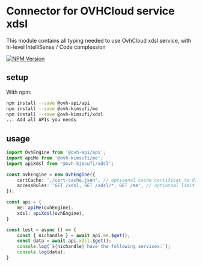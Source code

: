 # Connector for OVHCloud service xdsl

This module contains all typing needed to use OvhCloud xdsl service, with hi-level IntelliSense / Code complession

[![NPM Version](https://img.shields.io/npm/v/@ovh-kimsufi/xdsl.svg?style=flat)](https://www.npmjs.org/package/@ovh-kimsufi/xdsl)

## setup

With npm:
````bash
npm install --save @ovh-api/api
npm install --save @ovh-kimsufi/me
npm install --save @ovh-kimsufi/xdsl
... Add all APIs you needs
````

## usage

````typescript
import OvhEngine from '@ovh-api/api';
import apiMe from '@ovh-kimsufi/me';
import apiXdsl from '@ovh-kimsufi/xdsl';

const ovhEngine = new OvhEngine({ 
    certCache: './cert-cache.json', // optionnal cache certificat to disk
    accessRules: 'GET /xdsl, GET /xdsl/*, GET /me', // optionnal limit the requested privileges.
});

const api = {
    me: apiMe(ovhEngine),
    xdsl: apiXdsl(ovhEngine),
}

const test = async () => {
    const { nichandle } = await api.me.$get();
    const data = await api.xdsl.$get();
    console.log(`${nichandle} have the following services:`);
    console.log(data);
}

````